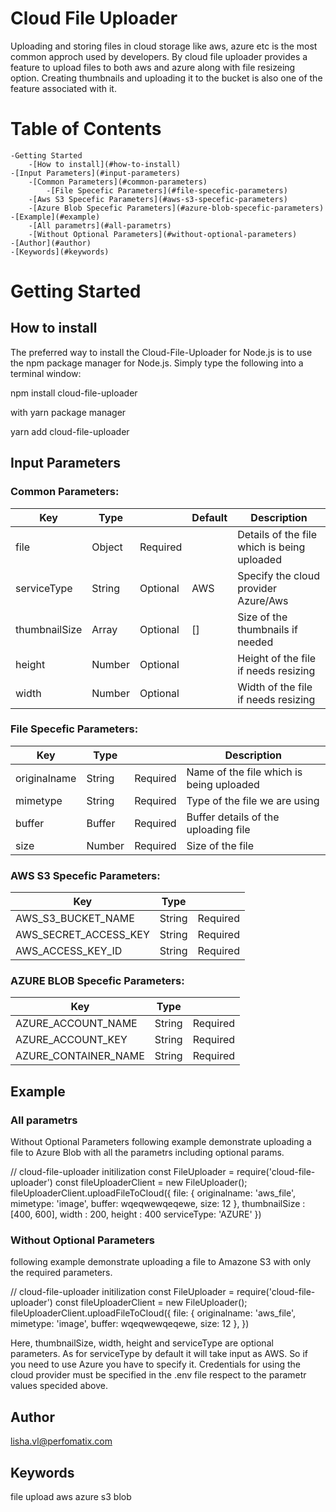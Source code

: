 # Cloud File Uploader
Uploading and storing files in cloud storage like aws, azure etc is the most common approch used by developers. By cloud file uploader provides a feature to upload files to both aws and azure along with file resizeing option. Creating thumbnails and uploading it to the bucket is also one of the feature associated with it.

# Table of Contents
    -Getting Started
        -[How to install](#how-to-install)
    -[Input Parameters](#input-parameters)
        -[Common Parameters](#common-parameters)
            -[File Specefic Parameters](#file-specefic-parameters)
        -[Aws S3 Specefic Parameters](#aws-s3-specefic-parameters)
        -[Azure Blob Specefic Parameters](#azure-blob-specefic-parameters)
    -[Example](#example)
        -[All parametrs](#all-parametrs)
        -[Without Optional Parameters](#without-optional-parameters)
    -[Author](#author)
    -[Keywords](#keywords)


# Getting Started

## How to install
The preferred way to install the Cloud-File-Uploader for Node.js is to use the npm package manager for Node.js. Simply type the following into a terminal window:

npm install cloud-file-uploader

with yarn package manager

yarn add cloud-file-uploader

## Input Parameters

### Common Parameters:

| Key             |   Type      |                |      Default   |               Description                   |       
------------------|-------------|----------------|----------------|---------------------------------------------|
 file            |   Object    |    Required    |                | Details of the file which is being uploaded |
 serviceType     |   String    |    Optional    |      AWS       | Specify the cloud provider Azure/Aws        |
 thumbnailSize   |   Array     |    Optional    |      []        | Size of the thumbnails if needed            |
 height          |   Number    |    Optional    |                | Height of the file if needs resizing        |
 width           |   Number    |    Optional    |                | Width of the file if needs resizing         |


### File Specefic Parameters:

| Key             |   Type      |                |             Description                           |       
------------------|-------------|----------------|---------------------------------------------------|
 originalname    |   String    |    Required    |     Name of the file which is being uploaded      |
 mimetype        |   String    |    Required    |     Type of the file we are using                 |
 buffer          |   Buffer    |    Required    |     Buffer details of the uploading file          |
 size            |   Number    |    Required    |     Size of the file                              |


### AWS S3 Specefic Parameters:

| Key                   | Type   |                     |
|-----------------------|--------|---------------------|
AWS_S3_BUCKET_NAME      | String |    Required         |
AWS_SECRET_ACCESS_KEY   | String |    Required         |
AWS_ACCESS_KEY_ID       | String |    Required         |


### AZURE BLOB Specefic Parameters:

| Key                   |  Type    |                     |
|-----------------------|----------|---------------------|
 AZURE_ACCOUNT_NAME     | String   | Required         
 AZURE_ACCOUNT_KEY      |  String  |   Required         
 AZURE_CONTAINER_NAME   |  String  |   Required         


## Example
### All parametrs
Without Optional Parameters
following example demonstrate uploading a file to Azure Blob with all the parametrs including optional params.

// cloud-file-uploader initilization
const FileUploader = require('cloud-file-uploader')
 const fileUploaderClient = new FileUploader();
 fileUploaderClient.uploadFileToCloud({
    file: {
        originalname: 'aws_file',
        mimetype: 'image',
        buffer: wqeqwewqeqewe,
        size: 12
    },
    thumbnailSize : [400, 600],
    width : 200,
    height : 400
    serviceType: 'AZURE'
    })

### Without Optional Parameters
following example demonstrate uploading a file to Amazone S3 with only the required parameters.

// cloud-file-uploader initilization
const FileUploader = require('cloud-file-uploader')
 const fileUploaderClient = new FileUploader();
 fileUploaderClient.uploadFileToCloud({
    file: {
        originalname: 'aws_file',
        mimetype: 'image',
        buffer: wqeqwewqeqewe,
        size: 12
    },
    })

Here, thumbnailSize, width, height and serviceType are optional parameters. As for serviceType by default it will take input as AWS. So if you need to use Azure you have to specify it. Credentials for using the cloud provider must be specified in the .env file respect to the parametr values specided above.

## Author
lisha.vl@perfomatix.com

## Keywords
file upload aws azure s3 blob